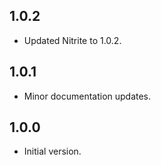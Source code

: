 ## 1.0.2

- Updated Nitrite to 1.0.2.

## 1.0.1

- Minor documentation updates.

## 1.0.0

- Initial version.